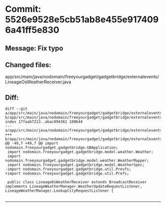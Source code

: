 # Commit: 5526e9528e5cb51ab8e455e9174096a41ff5e830
## Message: Fix typo
## Changed files:
app/src/main/java/nodomain/freeyourgadget/gadgetbridge/externalevents/LineageOsWeatherReceiver.java

## Diff:
```
diff --git a/app/src/main/java/nodomain/freeyourgadget/gadgetbridge/externalevents/LineageOsWeatherReceiver.java b/app/src/main/java/nodomain/freeyourgadget/gadgetbridge/externalevents/LineageOsWeatherReceiver.java
index 17faab7213..abac894361 100644
--- a/app/src/main/java/nodomain/freeyourgadget/gadgetbridge/externalevents/LineageOsWeatherReceiver.java
+++ b/app/src/main/java/nodomain/freeyourgadget/gadgetbridge/externalevents/LineageOsWeatherReceiver.java
@@ -49,7 +49,7 @@ import nodomain.freeyourgadget.gadgetbridge.GBApplication;
 import nodomain.freeyourgadget.gadgetbridge.model.weather.Weather;
 import nodomain.freeyourgadget.gadgetbridge.model.weather.WeatherMapper;
 import nodomain.freeyourgadget.gadgetbridge.model.WeatherSpec;
-import nodomain.freeyourgadget.gadgetbridge.util.Prevfs;
+import nodomain.freeyourgadget.gadgetbridge.util.Prefs;
 
 public class LineageOsWeatherReceiver extends BroadcastReceiver implements LineageWeatherManager.WeatherUpdateRequestListener, LineageWeatherManager.LookupCityRequestListener {
 
```
-----------------------------------
